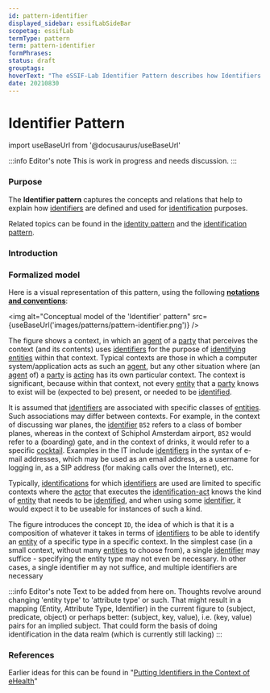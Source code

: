 ```yaml
---
id: pattern-identifier
displayed_sidebar: essifLabSideBar
scopetag: essifLab
termType: pattern
term: pattern-identifier
formPhrases:
status: draft
grouptags:
hoverText: "The eSSIF-Lab Identifier Pattern describes how Identifiers are defined and used for Identification purposes."
date: 20210830
---
```


# Identifier Pattern


import useBaseUrl from '@docusaurus/useBaseUrl'

:::info Editor's note
This is work in progress and needs discussion.
:::

### Purpose

The **Identifier pattern** captures the concepts and relations that help to explain how [identifiers](@) are defined and used for [identification](identify@) purposes.

Related topics can be found in the [identity pattern](pattern-identity@) and the [identification pattern](pattern-identification@).

### Introduction


### Formalized model

Here is a visual representation of this pattern, using the following **[notations and conventions](../notations-and-conventions#pattern-diagram-notations)**:

<img
  alt="Conceptual model of the 'Identifier' pattern"
  src={useBaseUrl('images/patterns/pattern-identifier.png')}
/>

The figure shows a context, in which an [agent](@) of a [party](@) that perceives the context (and its contents) uses [identifiers](@) for the purpose of [identifying](identify@) [entities](@) within that context. Typical contexts are those in which a computer system/application acts as such an [agent](@), but any other situation where (an [agent](@) of) a [party](@) is [acting](@) has its own particular context. The context is significant, because within that context, not every [entity](@) that a [party](@) knows to exist will be (expected to be) present, or needed to be [identified](identify@).

It is assumed that [identifiers](@) are associated with specific classes of [entities](@). Such associations may differ between contexts. For example, in the context of discussing war planes, the [identifier](@) `B52` refers to a class of bomber planes, whereas in the context of Schiphol Amsterdam airport, `B52` would refer to a (boarding) gate, and in the context of drinks, it would refer to a specific [cocktail](https://en.wikipedia.org/wiki/B-52_(cocktail)). Examples in the IT include [identifiers](@) in the syntax of e-mail addresses, which may be used as an email address, as a username for logging in, as a SIP address (for making calls over the Internet), etc.

Typically, [identifications](identify@) for which [identifiers](@) are used are limited to specific contexts where the [actor](@) that executes the [identification-act](identify@) knows the kind of [entity](@) that needs to be [identified](identify@), and when using some [identifier](@), it would expect it to be useable for instances of such a kind.

The figure introduces the concept `ID`, the idea of which is that it is a composition of whatever it takes in terms of [identifiers](@) to be able to identify an [entity](@) of a specific type in a specific context. In the simplest case (in a small context, without many [entities](@) to choose from), a single [identifier](@) may suffice - specifying the entity type may not even be necessary. In other cases, a single identifier m ay not suffice, and multiple identifiers are necessary

:::info Editor's note
Text to be added from here on. Thoughts revolve around changing 'entity type' to 'attribute type' or such. That might result in a mapping (Entity, Attribute Type, Identifier) in the current figure to (subject, predicate, object) or perhaps better: (subject, key, value), i.e. (key, value) pairs for an implied subject. That could form the basis of doing identification in the data realm (which is currently still lacking)
:::


### References

Earlier ideas for this can be found in "[Putting Identifiers in the Context of eHealth](https://link.springer.com/content/pdf/10.1007/978-0-387-79026-8_27.pdf)"
